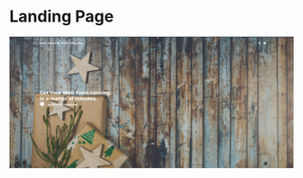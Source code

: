 # Landing Page
<a href="https://github.com/Dhiraj-1418/Landing-page/tree/main/Landing%20pages"><img src=l_op.png></a>
